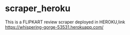 # scraper_heroku
This is a FLIPKART review scraper deployed in HEROKU,link https://whispering-gorge-53531.herokuapp.com/


